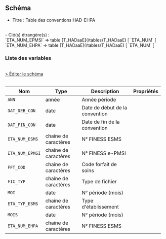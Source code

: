 ## Schéma

- Titre : Table des conventions HAD-EHPA
<br />
- Clé(s) étrangère(s) : <br />
`ETA_NUM_EPMSI` => table [T_HADaaE](/tables/T_HADaaE) [ `ETA_NUM` ]<br />
`ETA_NUM_EHPA` => table [T_HADaaE](/tables/T_HADaaE) [ `ETA_NUM` ]<br />

### Liste des variables
<br />
<div>
    <a href="https://gitlab.com/healthdatahub/schema-snds/edit/master/schemas/PMSI/PMSI%20HAD/T_HADaaEHPA.json"  
    arget="_blank" rel="noopener noreferrer">> Éditer le schéma</a>
    <OutboundLink />
</div>
<br />

Nom|Type|Description|Propriétés
-|-|-|-
`ANN`|année|Année période||
`DAT_DEB_CON`|date|Date de début de la convention||
`DAT_FIN_CON`|date|Date de fin de la convention||
`ETA_NUM_ESMS`|chaîne de caractères|N° FINESS ESMS||
`ETA_NUM_EPMSI`|chaîne de caractères|N° FINESS e-PMSI||
`FFT_COD`|chaîne de caractères|Code forfait de soins||
`FIC_TYP`|chaîne de caractères|Type de fichier||
`MOI`|date|N° période (mois)||
`ETA_TYP_ESMS`|chaîne de caractères|Type d&#x27;établissement||
`MOIS`|date|N° période (mois)||
`ETA_NUM_EHPA`|chaîne de caractères|N° FINESS ESMS||

